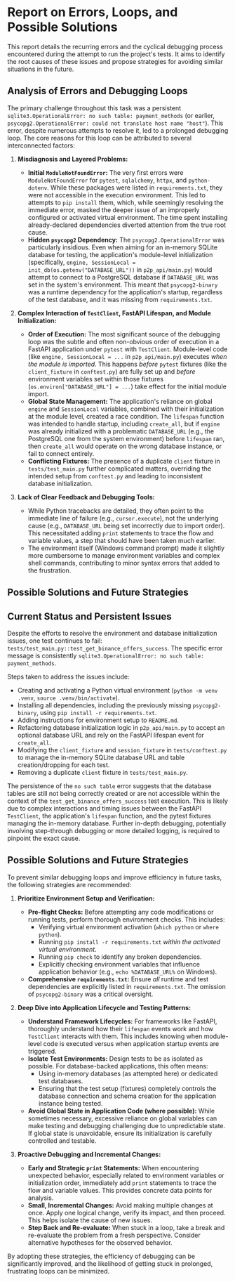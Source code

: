 # Report on Errors, Loops, and Possible Solutions

This report details the recurring errors and the cyclical debugging process encountered during the attempt to run the project's tests. It aims to identify the root causes of these issues and propose strategies for avoiding similar situations in the future.

## Analysis of Errors and Debugging Loops

The primary challenge throughout this task was a persistent `sqlite3.OperationalError: no such table: payment_methods` (or earlier, `psycopg2.OperationalError: could not translate host name "host"`). This error, despite numerous attempts to resolve it, led to a prolonged debugging loop. The core reasons for this loop can be attributed to several interconnected factors:

1.  **Misdiagnosis and Layered Problems:**
    *   **Initial `ModuleNotFoundError`:** The very first errors were `ModuleNotFoundError` for `pytest`, `sqlalchemy`, `httpx`, and `python-dotenv`. While these packages were listed in `requirements.txt`, they were not accessible in the execution environment. This led to attempts to `pip install` them, which, while seemingly resolving the immediate error, masked the deeper issue of an improperly configured or activated virtual environment. The time spent installing already-declared dependencies diverted attention from the true root cause.
    *   **Hidden `psycopg2` Dependency:** The `psycopg2.OperationalError` was particularly insidious. Even when aiming for an in-memory SQLite database for testing, the application's module-level initialization (specifically, `engine, SessionLocal = init_db(os.getenv("DATABASE_URL"))` in `p2p_api/main.py`) would attempt to connect to a PostgreSQL database if `DATABASE_URL` was set in the system's environment. This meant that `psycopg2-binary` was a runtime dependency for the application's startup, regardless of the test database, and it was missing from `requirements.txt`.

2.  **Complex Interaction of `TestClient`, FastAPI Lifespan, and Module Initialization:**
    *   **Order of Execution:** The most significant source of the debugging loop was the subtle and often non-obvious order of execution in a FastAPI application under `pytest` with `TestClient`. Module-level code (like `engine, SessionLocal = ...` in `p2p_api/main.py`) executes *when the module is imported*. This happens *before* `pytest` fixtures (like the `client_fixture` in `conftest.py`) are fully set up and *before* environment variables set within those fixtures (`os.environ["DATABASE_URL"] = ...`) take effect for the initial module import.
    *   **Global State Management:** The application's reliance on global `engine` and `SessionLocal` variables, combined with their initialization at the module level, created a race condition. The `lifespan` function was intended to handle startup, including `create_all`, but if `engine` was already initialized with a problematic `DATABASE_URL` (e.g., the PostgreSQL one from the system environment) before `lifespan` ran, then `create_all` would operate on the wrong database instance, or fail to connect entirely.
    *   **Conflicting Fixtures:** The presence of a duplicate `client` fixture in `tests/test_main.py` further complicated matters, overriding the intended setup from `conftest.py` and leading to inconsistent database initialization.

3.  **Lack of Clear Feedback and Debugging Tools:**
    *   While Python tracebacks are detailed, they often point to the immediate line of failure (e.g., `cursor.execute`), not the underlying cause (e.g., `DATABASE_URL` being set incorrectly due to import order). This necessitated adding `print` statements to trace the flow and variable values, a step that should have been taken much earlier.
    *   The environment itself (Windows command prompt) made it slightly more cumbersome to manage environment variables and complex shell commands, contributing to minor syntax errors that added to the frustration.

## Possible Solutions and Future Strategies

## Current Status and Persistent Issues

Despite the efforts to resolve the environment and database initialization issues, one test continues to fail: `tests/test_main.py::test_get_binance_offers_success`. The specific error message is consistently `sqlite3.OperationalError: no such table: payment_methods`.

Steps taken to address the issues include:

-   Creating and activating a Python virtual environment (`python -m venv .venv`, `source .venv/bin/activate`).
-   Installing all dependencies, including the previously missing `psycopg2-binary`, using `pip install -r requirements.txt`.
-   Adding instructions for environment setup to `README.md`.
-   Refactoring database initialization logic in `p2p_api/main.py` to accept an optional database URL and rely on the FastAPI lifespan event for `create_all`.
-   Modifying the `client_fixture` and `session_fixture` in `tests/conftest.py` to manage the in-memory SQLite database URL and table creation/dropping for each test.
-   Removing a duplicate `client` fixture in `tests/test_main.py`.

The persistence of the `no such table` error suggests that the database tables are still not being correctly created or are not accessible within the context of the `test_get_binance_offers_success` test execution. This is likely due to complex interactions and timing issues between the FastAPI `TestClient`, the application's `lifespan` function, and the pytest fixtures managing the in-memory database. Further in-depth debugging, potentially involving step-through debugging or more detailed logging, is required to pinpoint the exact cause.

## Possible Solutions and Future Strategies

To prevent similar debugging loops and improve efficiency in future tasks, the following strategies are recommended:

1.  **Prioritize Environment Setup and Verification:**
    *   **Pre-flight Checks:** Before attempting any code modifications or running tests, perform thorough environment checks. This includes:
        *   Verifying virtual environment activation (`which python` or `where python`).
        *   Running `pip install -r requirements.txt` *within the activated virtual environment*.
        *   Running `pip check` to identify any broken dependencies.
        *   Explicitly checking environment variables that influence application behavior (e.g., `echo %DATABASE_URL%` on Windows).
    *   **Comprehensive `requirements.txt`:** Ensure *all* runtime and test dependencies are explicitly listed in `requirements.txt`. The omission of `psycopg2-binary` was a critical oversight.

2.  **Deep Dive into Application Lifecycle and Testing Patterns:**
    *   **Understand Framework Lifecycles:** For frameworks like FastAPI, thoroughly understand how their `lifespan` events work and how `TestClient` interacts with them. This includes knowing when module-level code is executed versus when application startup events are triggered.
    *   **Isolate Test Environments:** Design tests to be as isolated as possible. For database-backed applications, this often means:
        *   Using in-memory databases (as attempted here) or dedicated test databases.
        *   Ensuring that the test setup (fixtures) completely controls the database connection and schema creation for the application instance being tested.
    *   **Avoid Global State in Application Code (where possible):** While sometimes necessary, excessive reliance on global variables can make testing and debugging challenging due to unpredictable state. If global state is unavoidable, ensure its initialization is carefully controlled and testable.

3.  **Proactive Debugging and Incremental Changes:**
    *   **Early and Strategic `print` Statements:** When encountering unexpected behavior, especially related to environment variables or initialization order, immediately add `print` statements to trace the flow and variable values. This provides concrete data points for analysis.
    *   **Small, Incremental Changes:** Avoid making multiple changes at once. Apply one logical change, verify its impact, and then proceed. This helps isolate the cause of new issues.
    *   **Step Back and Re-evaluate:** When stuck in a loop, take a break and re-evaluate the problem from a fresh perspective. Consider alternative hypotheses for the observed behavior.

By adopting these strategies, the efficiency of debugging can be significantly improved, and the likelihood of getting stuck in prolonged, frustrating loops can be minimized.